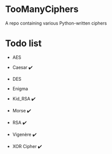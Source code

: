 # TooManyCiphers
A repo containing various Python-written ciphers

# Todo list

- AES

- Caesar ✔️

- DES

- Enigma

- Kid_RSA ✔️

- Morse ✔️

- RSA ✔️

- Vigenère ✔️

- XOR Cipher ✔️
